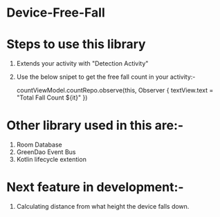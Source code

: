 # Device-Free-Fall

# Steps to use this library
1. Extends your activity with "Detection Activity"
2. Use the below snipet to get the free fall count in your activity:-

    countViewModel.countRepo.observe(this, Observer {
    textView.text = "Total Fall Count ${it}"
    })
    
# Other library used in this are:-     
1. Room Database
2. GreenDao Event Bus
3. Kotlin lifecycle extention

# Next feature in development:-
1. Calculating distance from what height the device falls down.
